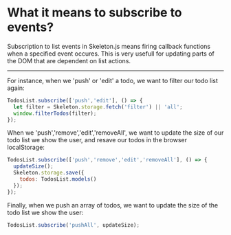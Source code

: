 # What it means to subscribe to events?

Subscription to list events in Skeleton.js means firing callback functions when a specified event
occures. This is very usefull for updating parts of the DOM that are dependent on list actions.

---
For instance, when we 'push' or 'edit' a todo, we want to filter our todo list again:

```js
TodosList.subscribe(['push','edit'], () => {
  let filter = Skeleton.storage.fetch('filter') || 'all';
  window.filterTodos(filter);
});
```

When we 'push','remove','edit','removeAll', we want to update the size of our todo list we show the user,
and resave our todos in the browser localStorage:

```js
TodosList.subscribe(['push','remove','edit','removeAll'], () => {
  updateSize();
  Skeleton.storage.save({
    todos: TodosList.models()
  });
});
```

Finally, when we push an array of todos, we want to update the size of the todo list we show the user:

```js
TodosList.subscribe('pushAll', updateSize);
```
